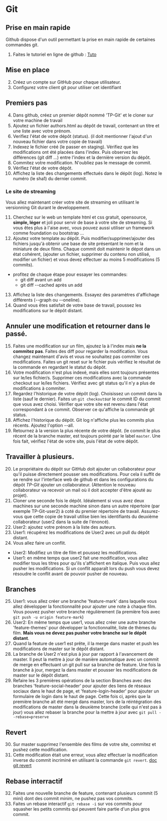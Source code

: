 # Git

## Prise en main rapide
Github dispose d'un outil permettant la prise en main rapide de certaines commandes git.
1. Faites le tutoriel en ligne de github : [Tuto](https://try.github.io/levels/1/challenges/1)

## Mise en place

2. Créez un compte sur GitHub pour chaque utilisateur.
3. Configurez votre client git pour utiliser cet identifiant

## Premiers pas
4. Dans github, créez un premier dépôt nommé 'TP-Git' et le cloner sur votre machine de travail
5. Ajoutez un fichier authors.html au dépôt de travail, contenant un titre et une liste avec votre prénom.
6. Verifiez l'état de votre dépôt (status). (il doit mentionner l'ajout d'un nouveau fichier dans votre copie de travail)
7. Indexez le fichier créé (le passer en staging). Vérifiez que les modifications ont été placées dans l'index. Puis observez les différences (git diff ...) entre l'index et la dernière version du dépôt.
8. Commitez votre modification. N'oubliez pas le message de commit.
9. Vérifiez l'état de votre dépôt.
10. Affichez la liste des changements effectués dans le dépôt (log). Notez le numéro (le sha1) du dernier commit.

### Le site de streaming
Vous allez maintenant créer votre site de streaming en utilisant le versionning Git durant le developpement.

11. Cherchez sur le web un template html et css gratuit, opensource, **simple, léger** et joli pour servir de base à votre site de streaming. Si vous êtes plus à l'aise avec, vous pouvez aussi utiliser un framework comme foundation ou bootstrap ...
12. Ajoutez votre template au dépôt. Puis modifier/supprimer/ajouter des fichiers jusqu'à obtenir une base de site présentant le nom et la miniature de deux films. Chaque commit doit maintenir le dépot dans un état cohérent, (ajouter un fichier, supprimer du contenu non utilisé, modifier un fichier) et vous devez effectuer au moins 5 modifications (5 commits).
  * profitez de chaque étape pour essayer les commandes:
    * git diff avant un add
    * git diff --cached après un add
13. Affichez la liste des changements. Essayez des paramètres d'affichage différents (--graph ou --oneline).
14. Quand vous êtes satisfait de votre base de travail, poussez les modifications sur le dépôt distant.

## Annuler une modification et retourner dans le passé.
15. Faites une modification sur un film, ajoutez la à l'index mais **ne la commitez pas**. Faites des diff pour regarder la modification. Vous changez maintenant d'avis et vous ne souhaitez pas commiter ces modifications. Faites un git reset sur le fichier puis vérifiez le résultat de la commande en regardant le statut du dépôt.
16. Votre modification n'est plus indexé, mais elles sont toujours présentes sur le/les fichier/s. Supprimer ces modifications avec la commande checkout sur le/les fichiers. Vérifiez avec git status qu'il n'y a plus de modifications à commiter.
17. Regardez l'historique de votre dépôt (log). Choisissez un commit dans la liste (sauf le dernier). Faites un `git checkout`sur le commit ID du commit que vous avez choisi. Vérifier que votre site est revenu dans l'état correspondant à ce commit. Observer ce qu'affiche la commande git status.
18. Affichez l'historique du dépôt. Git log n'affiche plus les commits plus récents. Ajoutez l'option --all.
19. Retournez à la version la plus récente de votre dépôt. (le commit le plus récent de la branche master, est toujours pointé par le label `master`. Une fois fait, vérifiez l'état de votre site, puis l'état de votre dépôt.

## Travailler à plusieurs.
20. Le propriétaire du dépôt sur GitHub doit ajouter un collaborateur pour qu'il puisse directement pousser ses modifications. Pour cela il suffit de se rendre sur l'interface web de github et dans les configurations du dépôt *TP-Git* ajouter un collaborateur. (Attention le nouveau collaborateur va recevoir un mail où il doit accepter d'être ajouté au projet).
21. Cloner une seconde fois le dépôt. Idéalement si vous avez deux machines sur une seconde machine sinon dans un autre répertoire (par exemple TP-Git-user2) à coté du premier répertoire de travail. Assurez-vous que cette copie de travail utilise bien les identifiants du deuxième collaborateur (user2 dans la suite de l'énoncé).
22. User2: ajoutez votre prénom à la liste des auteurs.
23. User1: récupérez les modifications de User2 avec un pull du dépôt distant.
24. Vous allez faire un conflit.
  * User2: Modifiez un titre de film et poussez les modifications.
  * User1: en même temps que user2 fait une modification, vous allez modifier tous les titres pour qu'ils s'affichent en italique. Puis vous allez pusher les modifications. Si un conflit apparaît lors du push vous devez résoudre le conflit avant de pouvoir pusher de nouveau.

## Branches
25. User1: vous allez créer une branche 'feature-mark' dans laquelle vous allez développer la fonctionnalité pour ajouter une note à chaque film. Vous pouvez pusher votre branche régulièrement (la première fois avec `git push -u origin feature-mark`)
26. User2: En même temps que user1, vous allez créer une autre branche 'feature-themes' pour développer la fonctionnalité, liste de thèmes du film. **Mais vous ne devez pas pusher votre branche sur le dépôt distant**.
27. Quand la feature de user1 est prête, il la merge dans master et push les modifications de master sur le dépôt distant.
28. La branche de User2 n'est plus à jour par rapport à l'avancement de master. Il peut la mettre à jour de manière automatique avec un commit de merge en effectuant un git pull sur sa branche de feature. Une fois la branche à jour, mergez la dans master et pousser les modifications de master sur le dépôt distant.
29. Refaire les 3 premières opérations de la section Branches avec des branches 'feature-social-header' pour ajouter des liens de réseaux sociaux dans le haut de page, et 'feature-login-header' pour ajouter un formulaire de login dans le haut de page. Cette fois ci, après que la première branche ait été mergé dans master, lors de la réintégration des modifications de master dans la deuxième branche (celle qui n'est pas à jour) vous allez rebaser la branche pour la mettre à jour avec `git pull --rebase=preserve`


## Revert

30. Sur master supprimez l'ensemble des films de votre site, commitez et pushez cette modification.
31. Cette modification était une erreur, vous allez effectuer la modification inverse du commit incriminé en utilisant la commande `git revert`. [doc git revert](https://git-scm.com/docs/git-revert)

## Rebase interractif

32. Faites une nouvelle branche de feature, contenant plusieurs commit (5 mini) dont des commit minim, ne pushez pas vos commits.
33. Faites un rebase interactif `git rebase -i` sur vos commits pour squasher les petits commits qui peuvent faire partie d'un plus gros commit.
